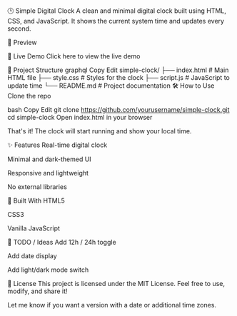 🕒 Simple Digital Clock
A clean and minimal digital clock built using HTML, CSS, and JavaScript. It shows the current system time and updates every second.

📸 Preview


🚀 Live Demo
Click here to view the live demo


📁 Project Structure
graphql
Copy
Edit
simple-clock/
├── index.html      # Main HTML file
├── style.css       # Styles for the clock
├── script.js       # JavaScript to update time
└── README.md       # Project documentation
🛠️ How to Use
Clone the repo

bash
Copy
Edit
git clone https://github.com/yourusername/simple-clock.git
cd simple-clock
Open index.html in your browser

That's it! The clock will start running and show your local time.

✨ Features
Real-time digital clock

Minimal and dark-themed UI

Responsive and lightweight

No external libraries

🧱 Built With
HTML5

CSS3

Vanilla JavaScript

📌 TODO / Ideas
 Add 12h / 24h toggle

 Add date display

 Add light/dark mode switch

📄 License
This project is licensed under the MIT License.
Feel free to use, modify, and share it!

Let me know if you want a version with a date or additional time zones.

